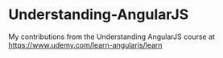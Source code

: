 # Understanding-AngularJS
My contributions from the Understanding AngularJS course at https://www.udemy.com/learn-angularjs/learn
